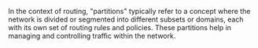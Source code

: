 In the context of routing, "partitions" typically refer to a concept where the network is divided or segmented into different subsets or domains, each with its own set of routing rules and policies. These partitions help in managing and controlling traffic within the network.